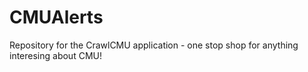 CMUAlerts
=========

Repository for the CrawlCMU application - one stop shop for anything interesing about CMU!
